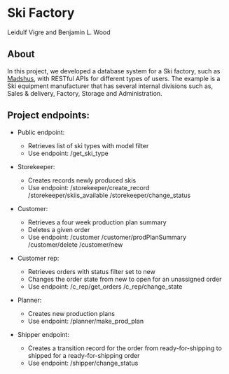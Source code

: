 <h1>Ski Factory</h1>

Leidulf Vigre and Benjamin L. Wood


## About
In this project, we developed a database system for a Ski factory, such as [Madshus](https://madshus.com/no-no/support/story), with RESTful APIs for different types of users. The example is a Ski equipment manufacturer that has several internal divisions such as, Sales & delivery, Factory, Storage and Administration.

## Project endpoints: 
- Public endpoint:
   - Retrieves list of ski types with model filter
   - Use endpoint: /get_ski_type

- Storekeeper:
   - Creates records newly produced skis
   - Use endpoint: /storekeeper/create_record
                   /storekeeper/skiis_available
                   /storekeeper/change_status

- Customer:
   - Retrieves a four week production plan summary
   - Deletes a given order
   - Use endpoint: /customer
                   /customer/prodPlanSummary
                   /customer/delete
                   /customer/new

- Customer rep:
   - Retrieves orders with status filter set to new
   - Changes the order state from new to open for an unassigned order
   - Use endpoint: /c_rep/get_orders
                   /c_rep/change_state

- Planner:
   - Creates new production plans
   - Use endpoint: /planner/make_prod_plan

- Shipper endpoint:
   - Creates a transition record for the order from ready-for-shipping to shipped for a ready-for-shipping order
   - Use endpoint: /shipper/change_status
